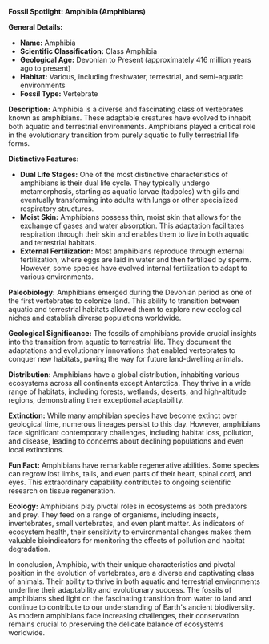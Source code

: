 **Fossil Spotlight: Amphibia (Amphibians)**

**General Details:**
- **Name:** Amphibia
- **Scientific Classification:** Class Amphibia
- **Geological Age:** Devonian to Present (approximately 416 million years ago to present)
- **Habitat:** Various, including freshwater, terrestrial, and semi-aquatic environments
- **Fossil Type:** Vertebrate

**Description:**
Amphibia is a diverse and fascinating class of vertebrates known as amphibians. These adaptable creatures have evolved to inhabit both aquatic and terrestrial environments. Amphibians played a critical role in the evolutionary transition from purely aquatic to fully terrestrial life forms.

**Distinctive Features:**
- **Dual Life Stages:** One of the most distinctive characteristics of amphibians is their dual life cycle. They typically undergo metamorphosis, starting as aquatic larvae (tadpoles) with gills and eventually transforming into adults with lungs or other specialized respiratory structures.
- **Moist Skin:** Amphibians possess thin, moist skin that allows for the exchange of gases and water absorption. This adaptation facilitates respiration through their skin and enables them to live in both aquatic and terrestrial habitats.
- **External Fertilization:** Most amphibians reproduce through external fertilization, where eggs are laid in water and then fertilized by sperm. However, some species have evolved internal fertilization to adapt to various environments.

**Paleobiology:**
Amphibians emerged during the Devonian period as one of the first vertebrates to colonize land. This ability to transition between aquatic and terrestrial habitats allowed them to explore new ecological niches and establish diverse populations worldwide.

**Geological Significance:**
The fossils of amphibians provide crucial insights into the transition from aquatic to terrestrial life. They document the adaptations and evolutionary innovations that enabled vertebrates to conquer new habitats, paving the way for future land-dwelling animals.

**Distribution:**
Amphibians have a global distribution, inhabiting various ecosystems across all continents except Antarctica. They thrive in a wide range of habitats, including forests, wetlands, deserts, and high-altitude regions, demonstrating their exceptional adaptability.

**Extinction:**
While many amphibian species have become extinct over geological time, numerous lineages persist to this day. However, amphibians face significant contemporary challenges, including habitat loss, pollution, and disease, leading to concerns about declining populations and even local extinctions.

**Fun Fact:**
Amphibians have remarkable regenerative abilities. Some species can regrow lost limbs, tails, and even parts of their heart, spinal cord, and eyes. This extraordinary capability contributes to ongoing scientific research on tissue regeneration.

**Ecology:**
Amphibians play pivotal roles in ecosystems as both predators and prey. They feed on a range of organisms, including insects, invertebrates, small vertebrates, and even plant matter. As indicators of ecosystem health, their sensitivity to environmental changes makes them valuable bioindicators for monitoring the effects of pollution and habitat degradation.

In conclusion, Amphibia, with their unique characteristics and pivotal position in the evolution of vertebrates, are a diverse and captivating class of animals. Their ability to thrive in both aquatic and terrestrial environments underline their adaptability and evolutionary success. The fossils of amphibians shed light on the fascinating transition from water to land and continue to contribute to our understanding of Earth's ancient biodiversity. As modern amphibians face increasing challenges, their conservation remains crucial to preserving the delicate balance of ecosystems worldwide.